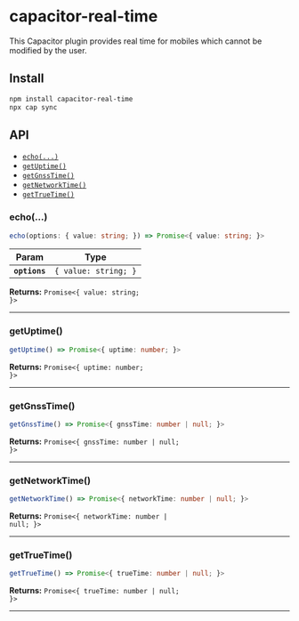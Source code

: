 # capacitor-real-time

This Capacitor plugin provides real time for mobiles which cannot be modified by the user.

## Install

```bash
npm install capacitor-real-time
npx cap sync
```

## API

<docgen-index>

* [`echo(...)`](#echo)
* [`getUptime()`](#getuptime)
* [`getGnssTime()`](#getgnsstime)
* [`getNetworkTime()`](#getnetworktime)
* [`getTrueTime()`](#gettruetime)

</docgen-index>

<docgen-api>
<!--Update the source file JSDoc comments and rerun docgen to update the docs below-->

### echo(...)

```typescript
echo(options: { value: string; }) => Promise<{ value: string; }>
```

| Param         | Type                            |
| ------------- | ------------------------------- |
| **`options`** | <code>{ value: string; }</code> |

**Returns:** <code>Promise&lt;{ value: string; }&gt;</code>

--------------------


### getUptime()

```typescript
getUptime() => Promise<{ uptime: number; }>
```

**Returns:** <code>Promise&lt;{ uptime: number; }&gt;</code>

--------------------


### getGnssTime()

```typescript
getGnssTime() => Promise<{ gnssTime: number | null; }>
```

**Returns:** <code>Promise&lt;{ gnssTime: number | null; }&gt;</code>

--------------------


### getNetworkTime()

```typescript
getNetworkTime() => Promise<{ networkTime: number | null; }>
```

**Returns:** <code>Promise&lt;{ networkTime: number | null; }&gt;</code>

--------------------


### getTrueTime()

```typescript
getTrueTime() => Promise<{ trueTime: number | null; }>
```

**Returns:** <code>Promise&lt;{ trueTime: number | null; }&gt;</code>

--------------------

</docgen-api>

